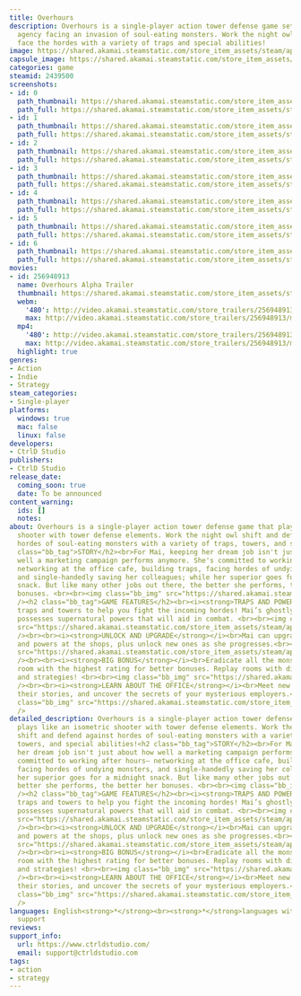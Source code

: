 ```yaml
---
title: Overhours
description: Overhours is a single-player action tower defense game set in a fictional
  agency facing an invasion of soul-eating monsters. Work the night owl shift and
  face the hordes with a variety of traps and special abilities!
image: https://shared.akamai.steamstatic.com/store_item_assets/steam/apps/2439500/header.jpg?t=1726734728
capsule_image: https://shared.akamai.steamstatic.com/store_item_assets/steam/apps/2439500/616970acde7cb8f1b161e17a1ad1756170e05d07/capsule_231x87.jpg?t=1726734728
categories: game
steamid: 2439500
screenshots:
- id: 0
  path_thumbnail: https://shared.akamai.steamstatic.com/store_item_assets/steam/apps/2439500/ss_ddec38457a550ebbd8686980e5bf6183e4495a35.600x338.jpg?t=1726734728
  path_full: https://shared.akamai.steamstatic.com/store_item_assets/steam/apps/2439500/ss_ddec38457a550ebbd8686980e5bf6183e4495a35.1920x1080.jpg?t=1726734728
- id: 1
  path_thumbnail: https://shared.akamai.steamstatic.com/store_item_assets/steam/apps/2439500/ss_9119d8c8351ca033744ad7d18c47bf4d0a5a14b3.600x338.jpg?t=1726734728
  path_full: https://shared.akamai.steamstatic.com/store_item_assets/steam/apps/2439500/ss_9119d8c8351ca033744ad7d18c47bf4d0a5a14b3.1920x1080.jpg?t=1726734728
- id: 2
  path_thumbnail: https://shared.akamai.steamstatic.com/store_item_assets/steam/apps/2439500/ss_7146867b5ad2ca61541cd9a5e260be0a37d04968.600x338.jpg?t=1726734728
  path_full: https://shared.akamai.steamstatic.com/store_item_assets/steam/apps/2439500/ss_7146867b5ad2ca61541cd9a5e260be0a37d04968.1920x1080.jpg?t=1726734728
- id: 3
  path_thumbnail: https://shared.akamai.steamstatic.com/store_item_assets/steam/apps/2439500/ss_268ef49b4f69e0c029d0a1615554b3109a163b68.600x338.jpg?t=1726734728
  path_full: https://shared.akamai.steamstatic.com/store_item_assets/steam/apps/2439500/ss_268ef49b4f69e0c029d0a1615554b3109a163b68.1920x1080.jpg?t=1726734728
- id: 4
  path_thumbnail: https://shared.akamai.steamstatic.com/store_item_assets/steam/apps/2439500/ss_431d05b6acdd3f4ab51b3b01bbe2123ec6580b35.600x338.jpg?t=1726734728
  path_full: https://shared.akamai.steamstatic.com/store_item_assets/steam/apps/2439500/ss_431d05b6acdd3f4ab51b3b01bbe2123ec6580b35.1920x1080.jpg?t=1726734728
- id: 5
  path_thumbnail: https://shared.akamai.steamstatic.com/store_item_assets/steam/apps/2439500/ss_7a0e577dd7ddcc7a9d9551cb2d010eb7cec59bac.600x338.jpg?t=1726734728
  path_full: https://shared.akamai.steamstatic.com/store_item_assets/steam/apps/2439500/ss_7a0e577dd7ddcc7a9d9551cb2d010eb7cec59bac.1920x1080.jpg?t=1726734728
- id: 6
  path_thumbnail: https://shared.akamai.steamstatic.com/store_item_assets/steam/apps/2439500/ss_48230766b71aed68824fa7331c4788b13ac92775.600x338.jpg?t=1726734728
  path_full: https://shared.akamai.steamstatic.com/store_item_assets/steam/apps/2439500/ss_48230766b71aed68824fa7331c4788b13ac92775.1920x1080.jpg?t=1726734728
movies:
- id: 256948913
  name: Overhours Alpha Trailer
  thumbnail: https://shared.akamai.steamstatic.com/store_item_assets/steam/apps/256948913/movie.293x165.jpg?t=1726038827
  webm:
    '480': http://video.akamai.steamstatic.com/store_trailers/256948913/movie480_vp9.webm?t=1726038827
    max: http://video.akamai.steamstatic.com/store_trailers/256948913/movie_max_vp9.webm?t=1726038827
  mp4:
    '480': http://video.akamai.steamstatic.com/store_trailers/256948913/movie480.mp4?t=1726038827
    max: http://video.akamai.steamstatic.com/store_trailers/256948913/movie_max.mp4?t=1726038827
  highlight: true
genres:
- Action
- Indie
- Strategy
steam_categories:
- Single-player
platforms:
  windows: true
  mac: false
  linux: false
developers:
- CtrlD Studio
publishers:
- CtrlD Studio
release_date:
  coming_soon: true
  date: To be announced
content_warning:
  ids: []
  notes:
about: Overhours is a single-player action tower defense game that plays like an isometric
  shooter with tower defense elements. Work the night owl shift and defend against
  hordes of soul-eating monsters with a variety of traps, towers, and special abilities!<h2
  class="bb_tag">STORY</h2><br>For Mai, keeping her dream job isn't just about how
  well a marketing campaign performs anymore. She's committed to working after hours—
  networking at the office cafe, building traps, facing hordes of undying monsters,
  and single-handedly saving her colleagues; while her superior goes for a midnight
  snack. But like many other jobs out there, the better she performs, the better her
  bonuses. <br><br><img class="bb_img" src="https://shared.akamai.steamstatic.com/store_item_assets/steam/apps/2439500/extras/OH_LibraryHero_tiny.png?t=1726734728"
  /><h2 class="bb_tag">GAME FEATURES</h2><br><i><strong>TRAPS AND POWERS</strong></i><br>Use
  traps and towers to help you fight the incoming hordes! Mai’s ghostly partner also
  possesses supernatural powers that will aid in combat. <br><br><img class="bb_img"
  src="https://shared.akamai.steamstatic.com/store_item_assets/steam/apps/2439500/extras/EnemyDeath_480p_1.gif?t=1726734728"
  /><br><br><i><strong>UNLOCK AND UPGRADE</strong></i><br>Mai can upgrade her defenses
  and powers at the shops, plus unlock new ones as she progresses.<br><br><img class="bb_img"
  src="https://shared.akamai.steamstatic.com/store_item_assets/steam/apps/2439500/extras/NewTrap_720p_1.gif?t=1726734728"
  /><br><br><i><strong>BIG BONUS</strong></i><br>Eradicate all the monsters in each
  room with the highest rating for better bonuses. Replay rooms with different defenses
  and strategies! <br><br><img class="bb_img" src="https://shared.akamai.steamstatic.com/store_item_assets/steam/apps/2439500/extras/Score_480p_1.gif?t=1726734728"
  /><br><br><i><strong>LEARN ABOUT THE OFFICE</strong></i><br>Meet new friends, learn
  their stories, and uncover the secrets of your mysterious employers.<br><br><img
  class="bb_img" src="https://shared.akamai.steamstatic.com/store_item_assets/steam/apps/2439500/extras/Cafeteria_Characters_616.png?t=1726734728"
  />
detailed_description: Overhours is a single-player action tower defense game that
  plays like an isometric shooter with tower defense elements. Work the night owl
  shift and defend against hordes of soul-eating monsters with a variety of traps,
  towers, and special abilities!<h2 class="bb_tag">STORY</h2><br>For Mai, keeping
  her dream job isn't just about how well a marketing campaign performs anymore. She's
  committed to working after hours— networking at the office cafe, building traps,
  facing hordes of undying monsters, and single-handedly saving her colleagues; while
  her superior goes for a midnight snack. But like many other jobs out there, the
  better she performs, the better her bonuses. <br><br><img class="bb_img" src="https://shared.akamai.steamstatic.com/store_item_assets/steam/apps/2439500/extras/OH_LibraryHero_tiny.png?t=1726734728"
  /><h2 class="bb_tag">GAME FEATURES</h2><br><i><strong>TRAPS AND POWERS</strong></i><br>Use
  traps and towers to help you fight the incoming hordes! Mai’s ghostly partner also
  possesses supernatural powers that will aid in combat. <br><br><img class="bb_img"
  src="https://shared.akamai.steamstatic.com/store_item_assets/steam/apps/2439500/extras/EnemyDeath_480p_1.gif?t=1726734728"
  /><br><br><i><strong>UNLOCK AND UPGRADE</strong></i><br>Mai can upgrade her defenses
  and powers at the shops, plus unlock new ones as she progresses.<br><br><img class="bb_img"
  src="https://shared.akamai.steamstatic.com/store_item_assets/steam/apps/2439500/extras/NewTrap_720p_1.gif?t=1726734728"
  /><br><br><i><strong>BIG BONUS</strong></i><br>Eradicate all the monsters in each
  room with the highest rating for better bonuses. Replay rooms with different defenses
  and strategies! <br><br><img class="bb_img" src="https://shared.akamai.steamstatic.com/store_item_assets/steam/apps/2439500/extras/Score_480p_1.gif?t=1726734728"
  /><br><br><i><strong>LEARN ABOUT THE OFFICE</strong></i><br>Meet new friends, learn
  their stories, and uncover the secrets of your mysterious employers.<br><br><img
  class="bb_img" src="https://shared.akamai.steamstatic.com/store_item_assets/steam/apps/2439500/extras/Cafeteria_Characters_616.png?t=1726734728"
  />
languages: English<strong>*</strong><br><strong>*</strong>languages with full audio
  support
reviews:
support_info:
  url: https://www.ctrldstudio.com/
  email: support@ctrldstudio.com
tags:
- action
- strategy
---
```


